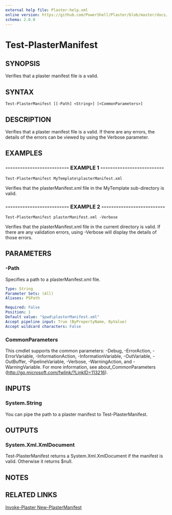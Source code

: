 ```yaml
---
external help file: Plaster-help.xml
online version: https://github.com/PowerShell/Plaster/blob/master/docs/en-US/Test-PlasterManifest.md
schema: 2.0.0
---
```


# Test-PlasterManifest

## SYNOPSIS
Verifies that a plaster manifest file is a valid.

## SYNTAX

```
Test-PlasterManifest [[-Path] <String>] [<CommonParameters>]
```

## DESCRIPTION
Verifies that a plaster manifest file is a valid.
If there are any errors,
the details of the errors can be viewed by using the Verbose parameter.

## EXAMPLES

### -------------------------- EXAMPLE 1 --------------------------
```
Test-PlasterManifest MyTemplate\plasterManifest.xml
```

Verifies that the plasterManifest.xml file in the MyTemplate sub-directory
is valid.

### -------------------------- EXAMPLE 2 --------------------------
```
Test-PlasterManifest plasterManifest.xml -Verbose
```

Verifies that the plasterManifest.xml file in the current directory
is valid.
If there are any validation errors, using -Verbose will
display the details of those errors.

## PARAMETERS

### -Path
Specifies a path to a plasterManifest.xml file.

```yaml
Type: String
Parameter Sets: (All)
Aliases: PSPath

Required: False
Position: 1
Default value: "$pwd\plasterManifest.xml"
Accept pipeline input: True (ByPropertyName, ByValue)
Accept wildcard characters: False
```

### CommonParameters
This cmdlet supports the common parameters: -Debug, -ErrorAction, -ErrorVariable, -InformationAction, -InformationVariable, -OutVariable, -OutBuffer, -PipelineVariable, -Verbose, -WarningAction, and -WarningVariable. For more information, see about_CommonParameters (http://go.microsoft.com/fwlink/?LinkID=113216).

## INPUTS

### System.String
You can pipe the path to a plaster manifest to Test-PlasterManifest.

## OUTPUTS

### System.Xml.XmlDocument
Test-PlasterManifest returns a System.Xml.XmlDocument if the manifest is
valid. Otherwise it returns $null.

## NOTES

## RELATED LINKS

[Invoke-Plaster
New-PlasterManifest]()

